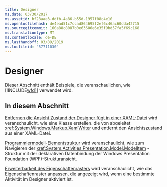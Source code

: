 ```yaml
---
title: Designer
ms.date: 03/30/2017
ms.assetid: bf28aae3-ddfb-4a86-b55d-1957f08c4e10
ms.openlocfilehash: de4ead51c7ccad864695f2ef6c46ac60dda42715
ms.sourcegitcommit: 160a88c8087b0e63606e6e35f9bd57fa5f69c168
ms.translationtype: MT
ms.contentlocale: de-DE
ms.lasthandoff: 03/09/2019
ms.locfileid: "57711030"
---
```

# <a name="designer"></a>Designer
Dieser Abschnitt enthält Beispiele, die veranschaulichen, wie [!INCLUDE[wfd1](../../../../includes/wfd1-md.md)] verwendet wird.

## <a name="in-this-section"></a>In diesem Abschnitt
 [Entfernen die Ansicht Zustand der Designer fügt in einer XAML-Datei](removing-the-view-state-the-designer-adds-to-an-xaml-file.md) wird veranschaulicht, wie eine Klasse erstellen, die von abgeleitet <xref:System.Windows.Markup.XamlWriter> und entfernt den Ansichtszustand aus einer XAML-Datei.

 [Programmiermodell-Elementstruktur](programming-model-item-tree.md) wird veranschaulicht, wie zum Navigieren der <xref:System.Activities.Presentation.Model.ModelItem> -Struktur mit der deklarativen Datenbindung der Windows Presentation Foundation (WPF)-Strukturansicht.

 [Erweiterbarkeit des Eigenschaftenrasters](property-grid-extensibility.md) wird veranschaulicht, wie das Eigenschaftenraster anpassen, die angezeigt wird, wenn eine bestimmte Aktivität im Designer aktiviert ist.
